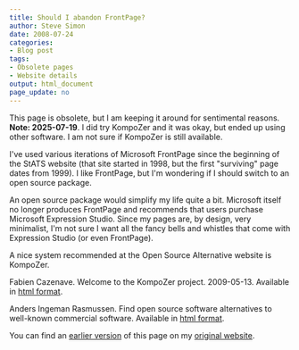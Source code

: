 ```yaml
---
title: Should I abandon FrontPage? 
author: Steve Simon
date: 2008-07-24
categories:
- Blog post
tags:
- Obsolete pages
- Website details
output: html_document
page_update: no
---
```


This page is obsolete, but I am keeping it around for sentimental reasons. **Note: 2025-07-19**. I did try KompoZer and it was okay, but ended up using other software. I am not sure if KompoZer is still available.

I've used various iterations of Microsoft FrontPage since the beginning of the StATS website (that site started in 1998, but the first "surviving" page dates from 1999). I like FrontPage, but I'm wondering if I should switch to an open source package.

<!---More--->

An open source package would simplify my life quite a bit. Microsoft itself no longer produces FrontPage and recommends that users purchase Microsoft Expression Studio. Since my pages are, by design, very minimalist, I'm not sure I want all the fancy bells and whistles that come with Expression Studio (or even FrontPage).

A nice system recommended at the Open Source Alternative website is KompoZer.

Fabien Cazenave. Welcome to the KompoZer project. 2009-05-13. Available in [html format][ref-cazenave-2009].

Anders Ingeman Rasmussen. Find open source software alternatives to well-known commercial software. Available in [html format][ref-rasmussen-nodate].

You can find an [earlier version][sim1] of this page on my [original website][sim2].

[sim1]: http://www.pmean.com/08/AbandonFrontPage.html
[sim2]: http://www.pmean.com/original_site.html

[ref-cazenave-2009]: https://kompozer.sourceforge.net/
[ref-rasmussen-nodate]: https://www.osalt.com/